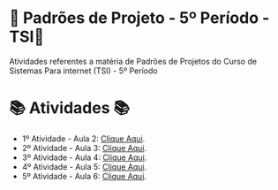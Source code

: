 # 🚀 Padrões de Projeto - 5º Período - TSI🚀
Atividades referentes a matéria de Padrões de Projetos do Curso de Sistemas Para internet (TSI) - 5º Período


#  📚 Atividades 📚
- 1º Atividade - Aula 2: [Clique Aqui](https://github.com/Hugo-Machado02/padroes-projeto-atividades/tree/1º-Atividade-Aula-2).
- 2º Atividade - Aula 3: [Clique Aqui](https://github.com/Hugo-Machado02/padroes-projeto-atividades/tree/2º-Atividade-Aula-3).
- 3º Atividade - Aula 4: [Clique Aqui](https://github.com/Hugo-Machado02/padroes-projeto-atividades/tree/3º-Atividade-Aula-4).
- 4º Atividade - Aula 5: [Clique Aqui](https://github.com/Hugo-Machado02/padroes-projeto-atividades/tree/4º-Atividade-Aula-5).
- 5º Atividade - Aula 6: [Clique Aqui](https://github.com/Hugo-Machado02/padroes-projeto-atividades/tree/5º-Atividade-Aula-6).
